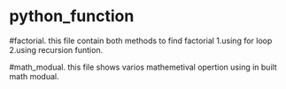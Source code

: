 # python_function
 
#factorial.
this file contain both methods to find factorial
1.using for loop
2.using recursion funtion.

#math_modual.
this file shows varios mathemetival opertion using in built math modual.

